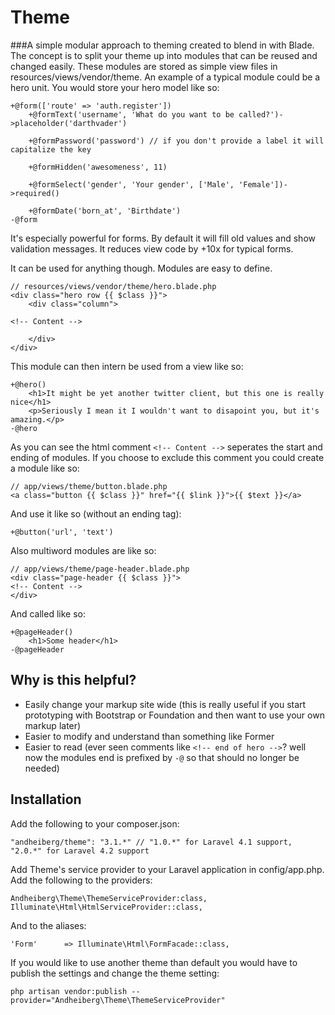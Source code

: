 Theme
===

###A simple modular approach to theming created to blend in with Blade.
The concept is to split your theme up into modules that can be reused and changed easily. These modules are stored as simple view files in resources/views/vendor/theme. An example of a typical module could be a hero unit. You would store your hero model like so:

	+@form(['route' => 'auth.register'])
		+@formText('username', 'What do you want to be called?')->placeholder('darthvader')
		
		+@formPassword('password') // if you don't provide a label it will capitalize the key
		
		+@formHidden('awesomeness', 11)

		+@formSelect('gender', 'Your gender', ['Male', 'Female'])->required()

		+@formDate('born_at', 'Birthdate')
	-@form

It's especially powerful for forms. By default it will fill old values and show validation messages. It reduces view code by +10x for typical forms.

It can be used for anything though. Modules are easy to define.

	// resources/views/vendor/theme/hero.blade.php
	<div class="hero row {{ $class }}">
		<div class="column">

	<!-- Content -->

		</div>
	</div>

This module can then intern be used from a view like so:

	+@hero()
		<h1>It might be yet another twitter client, but this one is really nice</h1>
		<p>Seriously I mean it I wouldn't want to disapoint you, but it's amazing.</p>
	-@hero

As you can see the html comment ```<!-- Content -->``` seperates the start and ending of modules. If you choose to exclude this comment you could create a module like so:

	// app/views/theme/button.blade.php
	<a class="button {{ $class }}" href="{{ $link }}">{{ $text }}</a>

And use it like so (without an ending tag):

	+@button('url', 'text')

Also multiword modules are like so:

	// app/views/theme/page-header.blade.php
	<div class="page-header {{ $class }}">
	<!-- Content -->
	</div>

And called like so:

	+@pageHeader()
		<h1>Some header</h1>
	-@pageHeader

Why is this helpful?
---
* Easily change your markup site wide (this is really useful if you start prototyping with Bootstrap or Foundation and then want to use your own markup later)
* Easier to modify and understand than something like Former
* Easier to read (ever seen comments like ```<!-- end of hero -->```? well now the modules end is prefixed by ```-@``` so that should no longer be needed)


Installation
---
Add the following to your composer.json:

	"andheiberg/theme": "3.1.*" // "1.0.*" for Laravel 4.1 support, "2.0.*" for Laravel 4.2 support

Add Theme's service provider to your Laravel application in config/app.php. Add the following to the providers:

	Andheiberg\Theme\ThemeServiceProvider:class,
	Illuminate\Html\HtmlServiceProvider::class,

And to the aliases:

	'Form'      => Illuminate\Html\FormFacade::class,

If you would like to use another theme than default you would have to publish the settings and change the theme setting:

	php artisan vendor:publish --provider="Andheiberg\Theme\ThemeServiceProvider"
